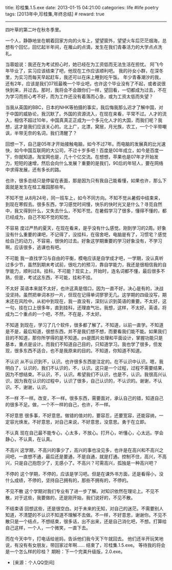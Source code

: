 title: 珍桂集.1.5.exe
date: 2013-01-15 04:21:00
categories: life #life poetry
tags: [2013年中,珍桂集,年终总结]  # <!--more-->
reward: true

---

四叶草的第二叶在秋冬季里。

<!--more-->

一个人，静静地坐在朝着回家方向的火车上，望望窗外，望望火车后茫茫烟海，总想有个回忆，回忆起半年间，在雁山的点滴，发生在我们青春活力的大学点点洗礼。

当蓉姐说：我还在为考试担心时，她已经在为工资低而无法生活在担忧。
阿飞今年毕业了，实习应该结束了吧，他现在工作应该顺利吧。
我的孙女小群，在深冬里，为实习而每天早起赶车，我还可以在床上睡到吃午饭。
年少青春潮汐的我，还有2年，应该是我们07班最晚一个毕业吧，也许这个毕业没有了不起，或者说很快到来，并过去。那时，我将会不会跟你们一样，望回看，一切都成为过去，不在为学习而担心考不好，而为工作还没有着落而心急，或为工资太低而失望？

当我从英国的BBC，日本的NHK等拍摄的事实，我后悔我那么迟才了解中国，对于中国的威胁论，我沉默了。外国的资源流入，在现在来看，平常不过。人才的流入，相信不超过10年，中国真真正正成为一个多元化人才的大国，而我们呢？我想，这才是我们应该关心的。北上广，北漂，窝居，月光族，农工，一个个半带嘲讽，半带无奈的名词，我们清醒了？

回想一下，自己是05年才开始接触电脑，如今不过7年。而电脑的发展真的比光速快，如今中国互联网的大公司，不过十岁多吧！百度是00年成立，如今是百度一下，你就知道。淘宝网也是，几十个亿交流。在想想，苹果也是07年才开始发力，短短的速增，然后会向什么发展？重要的是我们，90后的年轻人，要在网络中求得发展，还有多长的路。

也许，很多总结只是停留在表面，那是因为只有我自己能看懂，如果也许，那么下面就是发生在桂工雁园那些年。

不知不觉
从8月24号，同一班车上，如今不同方向。不知不觉从暑假中结束来，到现在寒假去。很多东西，学习感觉时间慢，快乐的快时光又是什么？寻觅自然中，我又得到什么，又失去什么，不知不觉。在暑假学习了很多，懂得不懂的，都已经成为，自己不知不觉的知觉。

不容易
度过严热的夏天，在现在看来，是乎没有什么感觉。刚到学习的2周。好象没有什么重要的课吧，不记得了，没挂科，在宿舍吧，电脑是有了，习惯宅？感觉给自己的动力，不容易，很快的过去。好象这学期重要的学习好象没有，不学习啊，应该很多，逃课也有吧。

不可能
我一直找学习与自由的平衡，模电应该是自学成才吧，一学期，没认真听过多少节，虽然到期末考试前，很吃力的预习，靠自学能力，我还是很相信我的自学能力，顺利过8。挂科，不可能？现实上，开始时，连名词都不懂，最后很多不熟，但是，考试这东西，不可能，挂和不挂。

不太好
英语本来就不太好，也许这真是借口，因为一直不好。决心是有的，决战没坚持。虽然把单词本抄一片，但现在记得单词寥寥无几。这学期的四级没写，期末还在风险中。从初中到现在，我一直没有，深刻认识到英语的重要。不太好，这一句，挂在口上很多年，直到挂科，还理直气壮。我想，这样，不太好。英语，将成为二个重点的一个吧，不然，不在是，不太好。

不知道
到现在，学习了几个软件，很多都了解了。不知道，以前一直学。不知道是不是，最后知道，很想东西，并不是我们想不想，而要看我们能不能。如果我们目的不知道，那你所学得的是不知道。ps是图片处理和平面设计，掌握功能只是基本，重点是设计。而我们不知道自己目的，只知道学习。我也学了很多，但发现，很多东西不适合，也不是我原来的目的。不知道，你知道不知道。

不认识
从不认识到不，认识。也许很多东西是注定的。在不认识中认识。嗯，我明白了，认识的，我们不认识的，不，认识。这只是一个过程，过程不需要结果，因为不想结束。不认识，不，认识。希望我们不认识，也是不，认识。我很高兴认识，因为我在认识的过程中，认识了很多，自己认识的，不认识的。谢谢，不认识。不，谢谢，认识。

不一样
不一样。改变，不一样。很多东西，需要面对，承认自己的错，知道自己的很多不足。做，一个不一样的自己，也许，不一样。

不好意思
很多事，不好意思。做错的值对的，要容忍，还要宽容，还能容纳，一定容光焕发。不好意思，对自己来说，不好意思，没意思。勇于在立即。

不认真
现在自己最不能专心，心太多，不放心。打开心，听懂心，心太远。学会静心，不认真，在认真。

不高兴
这学期，不高兴的事少了，高兴的事也没见多，也许是在高兴和不高兴之间吧，一直想不通，最后还是要通，不是自通，就是打通。控制不住，高兴，不高兴，只是自己抱怨少了，无感小了。不高兴？可需高兴，孤独是一种高兴吧？

不停的
这个学期，不停的，应该是学习吧。但是在课外书方面，还是看得小，没什么成绩，不停的，坚持自己拥有的，那些不拥有的，不停的。

不见不散
这个学期对我们专业有了进一步了解。对知识依然在理论上。不见不散，对于这些，我要做的，还是刚开始，我们说好的，不见不散。

不结束语
回想这些，还是很空白。对于未来的无知，对自己的迷茫。不需要别人知道，不清楚的不认识不知道不理解不去做。不一样，不好意思，谢谢你。不见不散只是一个结点，不想结束，很多话，出不出来，还是自己消化吧，不想。打算给自己这样，一个人，一个微笑，一直下去。

而在今天中午，打电话给爸妈，告诉他们我今天下午就回去。
他们还半开玩笑地说，有没有有女朋友，带回家过年啊……
结束了，珍桂集.1.5.exe。
等待我的将会是一个怎么样的珍桂？
期盼：下一个完美升级版，2.0.exe。

- [来源：个人QQ空间]
